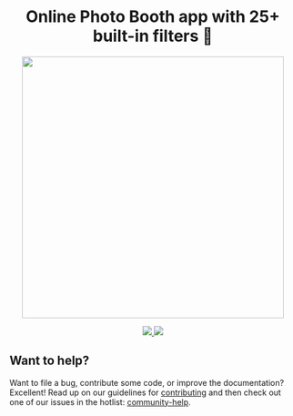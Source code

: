 <p align="center">
  <h1 align="center">Online Photo Booth app with 25+ built-in filters 📸</h1>
</p>

<p align="center">
  <img width="460" src="https://user-images.githubusercontent.com/1699357/106653194-c46e6100-6596-11eb-9f0c-785bb021b782.png" />
</p>

<p align="center">
  <a href="https://photobooth.staticweb.app">
    <img src="https://img.shields.io/badge/visit-photobooth.staticweb.app-brightgreen" />
  </a>
  <a href="https://azure.microsoft.com/services/app-service/static/?WT.mc_id=javascript-00000-wachegha">
    <img src="https://img.shields.io/badge/deployed-Azure%20Static%20Web%20Apps-blue" />
  </a>
</p>

## Want to help?
Want to file a bug, contribute some code, or improve the documentation? Excellent! Read up on our guidelines for [contributing](https://github.com/manekinekko/photobooth-teams/blob/master/CONTRIBUTING.md) and then check out one of our issues in the hotlist: [community-help](https://github.com/manekinekko/photobooth-teams/issues?q=label%3Acommunity-help).
